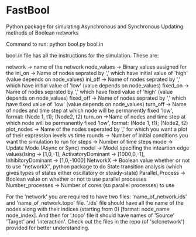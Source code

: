 # FastBool
Python package for simulating Asynchronous and Synchronous Updating methods of Boolean networks

Command to run: python bool.py bool.in

bool.in file has all the instructions for the simulation. These are:

network -> name of the network
node_values -> Binary values assigned for the 
ini_on -> Name of nodes seprated by ',' which have initial value of 'high' (value depends on node_values)
ini_off -> Name of nodes seprated by ',' which have initial value of 'low' (value depends on node_values)
fixed_on -> Name of nodes seprated by ',' which have fixed value of 'high' (value depends on node_values)
fixed_off -> Name of nodes seprated by ',' which have fixed value of 'low' (value depends on node_values) 
turn_off -> Name of nodes and time step at which node will be permanently fixed 'low', format: (Node 1, t1); (Node2, t2)
turn_on ->Name of nodes and time step at which node will be permanently fixed 'low', format: (Node 1, t1); (Node2, t2)
plot_nodes -> Name of the nodes seperated by ',' for which you want a plot of their expression levels vs time
rounds -> Number of initial conditions you want the simulation to run for 
steps -> Number of time steps
mode -> Update Mode (Async or Sync)
model -> Model specifing the inteartion edge values(Ising -> [1,0,-1], ActivatoryDominant -> [1000,0,-1], InhibitoryDominant -> [1,0,-1000]
NetworkX -> Boolean value whether or not to use "networkX", python package to do State transition analysis (which gives types of states either oscillatory or steady-state)
Parallel_Process -> Boolean value on whether or not to use parallel processes
Number_processes -> Number of cores (so parallel processes) to use

For the 'network' you are required to have two files: 'name_of_network.ids' and 'name_of_network.topo' file. '.ids' file should have all the name of the nodes along with their indices (starting from 0) [format: node_name node_index]. And then for '.topo' file it should have names of 'Source' 'Target' and 'interaction'. Check out the files in the repo (of 'sclcnetwork') provided for better understanding.
